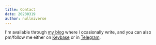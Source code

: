```yaml
---
title: Contact
date: 20230319
author: nullniverse
---
```


I'm available through [my blog](https://blog.nullniverse.xyz) where I ocasionally write, and you can also pm/follow me either on [Keybase](https://keybase.io/nullniverse) or in [Telegram](https://t.me/nullniverse).